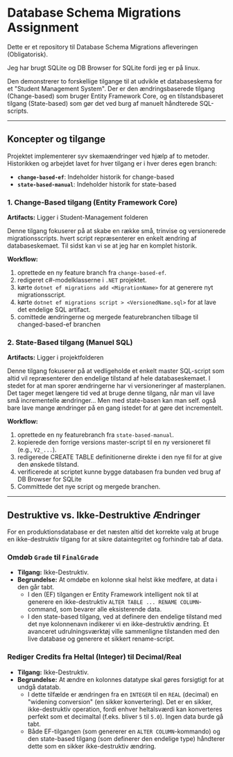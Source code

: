 # Database Schema Migrations Assignment

Dette er et repository til Database Schema Migrations afleveringen (Obligatorisk).

Jeg har brugt SQLite og DB Browser for SQLite fordi jeg er på linux.

Den demonstrerer to forskellige tilgange til at udvikle et databaseskema for et "Student Management System".
Der er den ændringsbaserede tilgang (Change-based) som bruger Entity Framework Core, og en tilstandsbaseret tilgang (State-based) som gør det ved burg af manuelt håndterede SQL-scripts.

---

## Koncepter og tilgange

Projektet implementerer syv skemaændringer ved hjælp af to metoder. Historikken og arbejdet lavet for hver tilgang er i hver deres egen branch:

*   **`change-based-ef`**: Indeholder historik for change-based
*   **`state-based-manual`**: Indeholder historik for state-based

### 1. Change-Based tilgang (Entity Framework Core)

**Artifacts:** Ligger i Student-Management folderen

Denne tilgang fokuserer på at skabe en række små, trinvise og versionerede migrationsscripts. hvert script repræsenterer en enkelt ændring af databaseskemaet. Til sidst kan vi se at jeg har en komplet historik.


**Workflow:**
1.  oprettede en ny feature branch fra `change-based-ef`.
2.  redigeret c#-modelklasserne i `.NET` projektet.
3.  kørte `dotnet ef migrations add <MigrationName>` for at generere nyt migrationsscript.
4.  kørte `dotnet ef migrations script > <VersionedName.sql>` for at lave det endelige SQL artifact.
5.  comittede ændringerne og mergede featurebranchen tilbage til changed-based-ef branchen

### 2. State-Based tilgang (Manuel SQL)

**Artifacts:** Ligger i projektfolderen

Denne tilgang fokuserer på at vedligeholde et enkelt master SQL-script som altid vil repræsenterer den endelige tilstand af hele databaseskemaet. I stedet for at man sporer ændringerne har vi versioneringer af masterplanen. Det tager meget længere tid ved at bruge denne tilgang, når man vil lave små incrementelle ændringer... Men med state-basen kan man self. også bare lave mange ændringer på en gang istedet for at gøre det incrementelt.

**Workflow:**
1.  oprettede en ny featurebranch fra `state-based-manual`.
2.  kopierede den forrige versions master-script til en ny versioneret fil (e.g., `V2_...`).
3.  redigerede CREATE TABLE definitionerne direkte i den nye fil for at give den ønskede tilstand.
4.  verificerede at scriptet kunne bygge databasen fra bunden ved brug af DB Browser for SQLite
5.  Committede det nye script og mergede branchen.

---

## Destruktive vs. Ikke-Destruktive Ændringer

For en produktionsdatabase er det næsten altid det korrekte valg at bruge en ikke-destruktiv tilgang for at sikre dataintegritet og forhindre tab af data.

### Omdøb `Grade` til `FinalGrade`

*   **Tilgang:** Ikke-Destruktiv.
*   **Begrundelse:** At omdøbe en kolonne skal helst ikke medføre, at data i den går tabt.
    *   I den (EF) tilgangen er Entity Framework intelligent nok til at generere en ikke-destruktiv `ALTER TABLE ... RENAME COLUMN`-command, som bevarer alle eksisterende data.
    *   I den state-based tilgang, ved at definere den endelige tilstand med det nye kolonnenavn indikerer vi en ikke-destruktiv ændring. Et avanceret udrulningsværktøj ville sammenligne tilstanden med den live database og generere et sikkert rename-script.

### Rediger Credits fra Heltal (Integer) til Decimal/Real

*   **Tilgang:** Ikke-Destruktiv.
*   **Begrundelse:** At ændre en kolonnes datatype skal gøres forsigtigt for at undgå datatab.
    *   I dette tilfælde er ændringen fra en `INTEGER` til en `REAL` (decimal) en "widening conversion" (en sikker konvertering). Det er en sikker, ikke-destruktiv operation, fordi enhver heltalsværdi kan konverteres perfekt som et decimaltal (f.eks. bliver `5` til `5.0`). Ingen data burde gå tabt.
    *   Både EF-tilgangen (som genererer en `ALTER COLUMN`-kommando) og den state-based tilgang (som definerer den endelige type) håndterer dette som en sikker ikke-destruktiv ændring.
